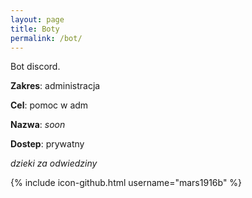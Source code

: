 ```yaml
---
layout: page
title: Boty
permalink: /bot/
---
```


Bot discord.

**Zakres**: administracja

**Cel**: pomoc w adm

**Nazwa**: *soon*

**Dostep**: prywatny



*dzieki za odwiedziny*

{% include icon-github.html username="mars1916b" %}


